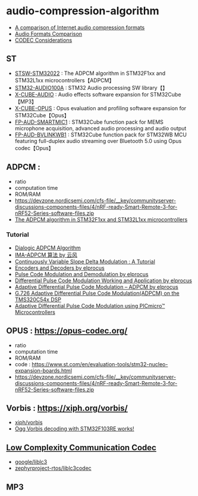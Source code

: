 # audio-compression-algorithm

- [A comparison of Internet audio compression formats](https://sericyb.com.au/audio.html)
- [Audio Formats Comparison](https://stsaz.github.io/fmedia/audio-formats/)
- [CODEC Considerations](https://www.embedded.com/codec-considerations/)

## ST 

- [STSW-STM32022](https://www.st.com/en/embedded-software/stsw-stm32022.html) : The ADPCM algorithm in STM32F1xx and STM32L1xx microcontrollers【ADPCM】
- [STM32-AUDIO100A](https://www.st.com/en/embedded-software/stm32-audio100a.html) : STM32 Audio processing SW library【】
- [X-CUBE-AUDIO](https://www.st.com/en/embedded-software/x-cube-audio.html) : Audio effects software expansion for STM32Cube【MP3】
- [X-CUBE-OPUS](https://www.st.com/en/embedded-software/x-cube-opus.html) : Opus evaluation and profiling software expansion for STM32Cube【Opus】
- [FP-AUD-SMARTMIC1](https://www.st.com/content/st_com/en/products/embedded-software/mcu-mpu-embedded-software/stm32-embedded-software/stm32-ode-function-pack-sw/fp-aud-smartmic1.html) : STM32Cube function pack for MEMS microphone acquisition, advanced audio processing and audio output
- [FP-AUD-BVLINKWB1](https://www.st.com/en/embedded-software/fp-aud-bvlinkwb1.html) : STM32Cube function pack for STM32WB MCU featuring full-duplex audio streaming over Bluetooth 5.0 using Opus codec【Opus】


## ADPCM : 

- ratio
- computation time
- ROM/RAM
- https://devzone.nordicsemi.com/cfs-file/__key/communityserver-discussions-components-files/4/nRF-ready-Smart-Remote-3-for-nRF52-Series-software-files.zip
- [The ADPCM algorithm in STM32F1xx and STM32L1xx microcontrollers](https://www.st.com/en/embedded-software/stsw-stm32022.html)


### Tutorial

- [Dialogic ADPCM Algorithm](http://www.mp3-tech.org/programmer/docs/adpcm.pdf)
- [IMA-ADPCM 算法 by 云风](https://www.codingnow.com/text/adpcm.htm)
- [Continuously Variable Slope Delta Modulation : A Tutorial](https://www.raffia.ch/content/datasheets/volume01/Tutorial_DeltaMod_CVSD_MxCom.pdf)
- [Encoders and Decoders by elprocus](https://www.elprocus.com/encoders-and-decoders/)
- [Pulse Code Modulation and Demodulation by elprocus](https://www.elprocus.com/pulse-code-modulation-and-demodulation/)
- [Differential Pulse Code Modulation Working and Application by elprocus](https://www.elprocus.com/differential-pulse-code-modulation-working-application/)
- [Adaptive Differential Pulse Code Modulation – ADPCM by elprocus](https://www.elprocus.com/adaptive-differential-pulse-code-modulation-adpcm/)
- [G.726 Adaptive Differential Pulse Code Modulation(ADPCM) on the TMS320C54x DSP](https://www.ti.com/lit/an/spra118/spra118.pdf)
- [Adaptive Differential Pulse Code Modulation using PICmicro™ Microcontrollers](https://ww1.microchip.com/downloads/en/AppNotes/00643b.pdf)

## OPUS : https://opus-codec.org/

- ratio
- computation time
- ROM/RAM
- code : https://www.st.com/en/evaluation-tools/stm32-nucleo-expansion-boards.html
- https://devzone.nordicsemi.com/cfs-file/__key/communityserver-discussions-components-files/4/nRF-ready-Smart-Remote-3-for-nRF52-Series-software-files.zip

## Vorbis : https://xiph.org/vorbis/

- [xiph/vorbis](https://github.com/xiph/vorbis)
- [Ogg Vorbis decoding with STM32F103RE works!](https://community.st.com/s/question/0D50X00009Xki7bSAB/ogg-vorbis-decoding-with-stm32f103re-works)

## [Low Complexity Communication Codec](https://www.bluetooth.org/DocMan/handlers/DownloadDoc.ashx?doc_id=502107&vId=542963)
- [google/liblc3](https://github.com/google/liblc3)
- [zephyrproject-rtos/liblc3codec](https://github.com/zephyrproject-rtos/liblc3codec)

## MP3
